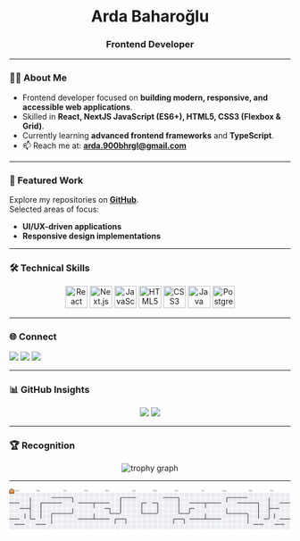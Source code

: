<h1 align="center">Arda Baharoğlu</h1>
<h3 align="center">Frontend Developer</h3>

---

### 👨‍💻 About Me
- Frontend developer focused on **building modern, responsive, and accessible web applications**.  
- Skilled in **React, NextJS JavaScript (ES6+), HTML5, CSS3 (Flexbox & Grid)**.  
- Currently learning **advanced frontend frameworks** and **TypeScript**.  
- 📫 Reach me at: **arda.900bhrgl@gmail.com**

---

### 📂 Featured Work
Explore my repositories on [**GitHub**](https://github.com/baharogluarda?tab=repositories).  
Selected areas of focus:
- **UI/UX-driven applications**  
- **Responsive design implementations**

---

### 🛠️ Technical Skills
<p align="center">
  <img src="https://cdn.jsdelivr.net/gh/devicons/devicon/icons/react/react-original.svg" width="40" height="40" title="React"/>
  <img src="https://cdn.jsdelivr.net/gh/devicons/devicon/icons/nextjs/nextjs-original.svg" width="40" height="40" title="Next.js"/>
  <img src="https://cdn.jsdelivr.net/gh/devicons/devicon/icons/javascript/javascript-original.svg" width="40" height="40" title="JavaScript"/>
  <img src="https://cdn.jsdelivr.net/gh/devicons/devicon/icons/html5/html5-original.svg" width="40" height="40" title="HTML5"/>
  <img src="https://cdn.jsdelivr.net/gh/devicons/devicon/icons/css3/css3-original.svg" width="40" height="40" title="CSS3"/>
  <img src="https://cdn.jsdelivr.net/gh/devicons/devicon/icons/java/java-original.svg" width="40" height="40" title="Java"/>
  <img src="https://cdn.jsdelivr.net/gh/devicons/devicon/icons/postgresql/postgresql-original.svg" width="40" height="40" title="PostgreSQL"/>
</p>

---

### 🌐 Connect
<p align="left">
  <a href="https://www.linkedin.com/in/baharogluarda-frontend-developer" target="_blank"><img src="https://skillicons.dev/icons?i=linkedin" height="30" /></a>
  <a href="https://www.hackerrank.com/profile/arda_900bhrgl" target="_blank"><img src="https://img.shields.io/badge/HackerRank-%232EC866?style=for-the-badge&logo=HackerRank&logoColor=white" /></a>
  <a href="https://leetcode.com/u/baharogluarda" target="_blank"><img src="https://img.shields.io/badge/LeetCode-%23FFA116?style=for-the-badge&logo=leetcode&logoColor=black" /></a>
</p>

---

### 📊 GitHub Insights
<p align="center">
  <img src="https://github-readme-stats.vercel.app/api?username=baharogluarda&show_icons=true&theme=transparent" height="180" />
  <img src="https://github-readme-stats.vercel.app/api/top-langs/?username=baharogluarda&layout=compact&theme=transparent" height="180" />
</p>

---

### 🏆 Recognition
<div align="center">
  <img src="https://github-profile-trophy.vercel.app?username=maurodesouza&theme=dracula&column=-1&row=1&margin-w=8&margin-h=8&no-bg=false&no-frame=false&order=4" height="150" alt="trophy graph"  />
</div>

---

<picture>
  <source media="(prefers-color-scheme: dark)" srcset="https://raw.githubusercontent.com/baharogluarda/baharogluarda/output/pacman-contribution-graph-dark.svg">
  <source media="(prefers-color-scheme: light)" srcset="https://raw.githubusercontent.com/baharogluarda/baharogluarda/output/pacman-contribution-graph.svg">
  <img alt="pacman contribution graph" src="https://raw.githubusercontent.com/baharogluarda/baharogluarda/output/pacman-contribution-graph.svg">
</picture>

